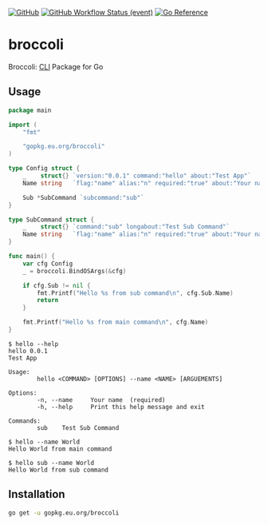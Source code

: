 [![GitHub](https://img.shields.io/github/license/unsafe-risk/broccoli?style=for-the-badge)](https://github.com/unsafe-risk/broccoli/blob/main/LICENSE)
[![GitHub Workflow Status (event)](https://img.shields.io/github/actions/workflow/status/unsafe-risk/broccoli/go-test.yml?event=push&style=for-the-badge)](https://github.com/unsafe-risk/broccoli/actions/workflows/go-test.yml)
[![Go Reference](https://img.shields.io/badge/go-reference-%23007d9c?style=for-the-badge&logo=go)](https://pkg.go.dev/gopkg.eu.org/broccoli)

# broccoli

Broccoli: [CLI](https://en.wikipedia.org/wiki/Command-line_interface) Package for Go

## Usage

```go
package main

import (
	"fmt"

	"gopkg.eu.org/broccoli"
)

type Config struct {
	_    struct{} `version:"0.0.1" command:"hello" about:"Test App"`
	Name string   `flag:"name" alias:"n" required:"true" about:"Your name"`

	Sub *SubCommand `subcommand:"sub"`
}

type SubCommand struct {
	_    struct{} `command:"sub" longabout:"Test Sub Command"`
	Name string   `flag:"name" alias:"n" required:"true" about:"Your name"`
}

func main() {
	var cfg Config
	_ = broccoli.BindOSArgs(&cfg)

	if cfg.Sub != nil {
		fmt.Printf("Hello %s from sub command\n", cfg.Sub.Name)
		return
	}

	fmt.Printf("Hello %s from main command\n", cfg.Name)
}
```

```
$ hello --help
hello 0.0.1
Test App

Usage:
        hello <COMMAND> [OPTIONS] --name <NAME> [ARGUEMENTS]

Options:
        -n, --name     Your name  (required)
        -h, --help     Print this help message and exit

Commands:
        sub    Test Sub Command

$ hello --name World
Hello World from main command

$ hello sub --name World
Hello World from sub command
```

## Installation

```bash
go get -u gopkg.eu.org/broccoli
```
